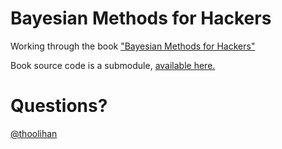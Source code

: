 # Bayesian Methods for Hackers

Working through the book ["Bayesian Methods for Hackers"](http://amzn.to/2h0QDRg)

Book source code is a submodule, [available here.](https://github.com/CamDavidsonPilon/Probabilistic-Programming-and-Bayesian-Methods-for-Hackers/tree/2c7e604ed0810d47bb14fd412fb000d8dc29c35a)

# Questions?
[@thoolihan](http://thoolihan.github.io/)